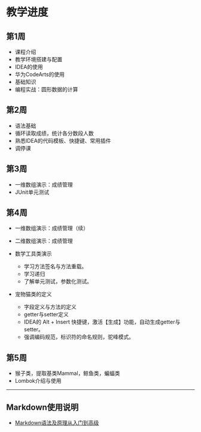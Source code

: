 # 教学进度

## 第1周

- 课程介绍
- 教学环境搭建与配置
- IDEA的使用
- 华为CodeArts的使用
- 基础知识
- 编程实战：圆形数据的计算

## 第2周

- 语法基础
- 循环读取成绩，统计各分数段人数
- 熟悉IDEA的代码模板、快捷键、常用插件
- 调停课

## 第3周

- 一维数组演示：成绩管理
- JUnit单元测试

## 第4周

- 一维数组演示：成绩管理（续）
- 二维数组演示：成绩管理
- 数学工具类演示
  - 学习方法签名与方法重载。
  - 学习递归
  - 了解单元测试，参数化测试。

- 宠物猫类的定义
  - 字段定义与方法的定义
  - getter与setter定义
  - IDEA的 Alt + Insert 快捷键，激活【生成】功能，自动生成getter与setter。
  - 强调编码规范，标识符的命名规则，驼峰模式。


## 第5周

- 猴子类，提取基类Mammal，鲸鱼类，蝙蝠类
- Lombok介绍与使用

---

## Markdown使用说明

- [Markdown语法及原理从入门到高级](https://www.zhihu.com/tardis/bd/art/99319314)
